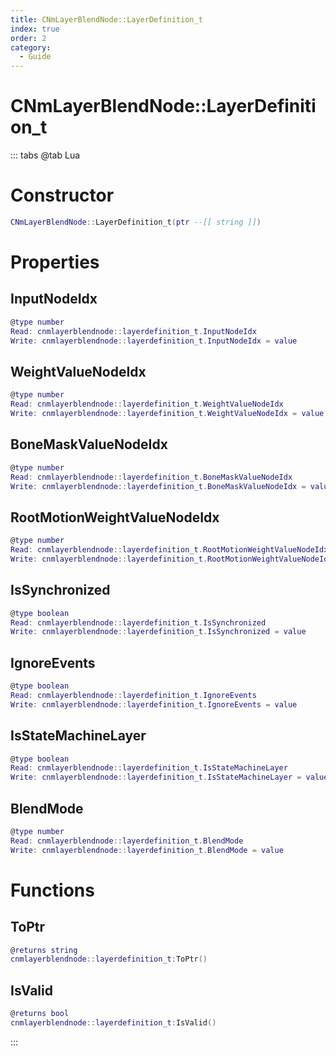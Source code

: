 ```yaml
---
title: CNmLayerBlendNode::LayerDefinition_t
index: true
order: 2
category:
  - Guide
---
```


# CNmLayerBlendNode::LayerDefinition_t

::: tabs
@tab Lua
# Constructor
```lua
CNmLayerBlendNode::LayerDefinition_t(ptr --[[ string ]])
```
# Properties
## InputNodeIdx 
```lua
@type number
Read: cnmlayerblendnode::layerdefinition_t.InputNodeIdx
Write: cnmlayerblendnode::layerdefinition_t.InputNodeIdx = value
```
## WeightValueNodeIdx 
```lua
@type number
Read: cnmlayerblendnode::layerdefinition_t.WeightValueNodeIdx
Write: cnmlayerblendnode::layerdefinition_t.WeightValueNodeIdx = value
```
## BoneMaskValueNodeIdx 
```lua
@type number
Read: cnmlayerblendnode::layerdefinition_t.BoneMaskValueNodeIdx
Write: cnmlayerblendnode::layerdefinition_t.BoneMaskValueNodeIdx = value
```
## RootMotionWeightValueNodeIdx 
```lua
@type number
Read: cnmlayerblendnode::layerdefinition_t.RootMotionWeightValueNodeIdx
Write: cnmlayerblendnode::layerdefinition_t.RootMotionWeightValueNodeIdx = value
```
## IsSynchronized 
```lua
@type boolean
Read: cnmlayerblendnode::layerdefinition_t.IsSynchronized
Write: cnmlayerblendnode::layerdefinition_t.IsSynchronized = value
```
## IgnoreEvents 
```lua
@type boolean
Read: cnmlayerblendnode::layerdefinition_t.IgnoreEvents
Write: cnmlayerblendnode::layerdefinition_t.IgnoreEvents = value
```
## IsStateMachineLayer 
```lua
@type boolean
Read: cnmlayerblendnode::layerdefinition_t.IsStateMachineLayer
Write: cnmlayerblendnode::layerdefinition_t.IsStateMachineLayer = value
```
## BlendMode 
```lua
@type number
Read: cnmlayerblendnode::layerdefinition_t.BlendMode
Write: cnmlayerblendnode::layerdefinition_t.BlendMode = value
```
# Functions
## ToPtr
```lua
@returns string
cnmlayerblendnode::layerdefinition_t:ToPtr()
```
## IsValid
```lua
@returns bool
cnmlayerblendnode::layerdefinition_t:IsValid()
```

:::